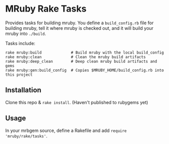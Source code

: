 # MRuby Rake Tasks

Provides tasks for building mruby. You define a `build_config.rb` file for building mruby,
tell it where mruby is checked out, and it will build your mruby into `./build`.

Tasks include:

```
rake mruby:build             # Build mruby with the local build_config
rake mruby:clean             # Clean the mruby build artifacts
rake mruby:deep_clean        # Deep clean mruby build artifacts and gems
rake mruby:gen:build_config  # Copies $MRUBY_HOME/build_config.rb into this project
```

## Installation

Clone this repo & `rake install`. (Haven't published to rubygems yet)

## Usage

In your mrbgem source, define a Rakefile and add `require 'mruby/rake/tasks'`.

